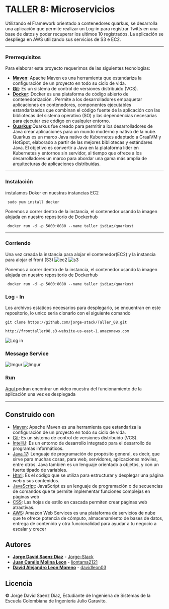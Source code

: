 # TALLER 8: Microservicios
Utilizando el Framework orientado a contenedores quarkus, se desarrolla una aplicación que permite realizar un Log-in para registrar Twitts en una base de datos y poder recuperar los ultimos 10 registrados. La aplicación se despliega en AWS utilizando sus servicios de S3 e EC2.

---
### Prerrequisitos
Para elaborar este proyecto requerimos de las siguientes tecnologías:

 - **[Maven](https://openwebinars.net/blog/que-es-apache-maven/)**: Apache Maven es una herramienta que estandariza la configuración de un proyecto en todo su ciclo de vida.
 - **[Git](https://learn.microsoft.com/es-es/devops/develop/git/what-is-git)**: Es un sistema de control de versiones distribuido (VCS).
 - **[Docker](https://www.ibm.com/co-es/topics/docker)**: Docker es una plataforma de código abierto de contenedorización . Permite a los desarrolladores empaquetar aplicaciones en contenedores, componentes ejecutables estandarizados que combinan el código fuente de la aplicación con las bibliotecas del sistema operativo (SO) y las dependencias necesarias para ejecutar ese código en cualquier entorno.
 - **[Quarkus](https://es.quarkus.io/about/)**:Quarkus fue creado para permitir a los desarrolladores de Java crear aplicaciones para un mundo moderno y nativo de la nube. Quarkus es un marco Java nativo de Kubernetes adaptado a GraalVM y HotSpot, elaborado a partir de las mejores bibliotecas y estándares Java. El objetivo es convertir a Java en la plataforma líder en Kubernetes y entornos sin servidor, al tiempo que ofrece a los desarrolladores un marco para abordar una gama más amplia de arquitecturas de aplicaciones distribuidas.

---
### Instalación
instalamos Doker en nuestras instancias EC2

	 sudo yum install docker

Ponemos a correr dentro de la instancia, el contenedor usando la imagen alojada en nuestro repositorio de Dockerhub

	 docker run -d -p 5000:8080 --name taller jsdiaz/quarkust

---
### Corriendo
Una vez creada la instancia para alojar el contenedor(EC2) y la instancia para alojar el front (S3)
![ec2](https://i.imgur.com/giitBbp.png)
![s3](https://i.imgur.com/tp9gLrP.png)

Ponemos a correr dentro de la instancia, el contenedor usando la imagen alojada en nuestro repositorio de Dockerhub

	 docker run -d -p 5000:8080 --name taller jsdiaz/quarkust

### Log - In
Los archivos estaticos necesarios para desplegarlo, se encuentran en este repositorio, lo unico seria clonarlo con el siguiente comando

	git clone https://github.com/jorge-stack/Taller_08.git
	
	http://fronttaller08.s3-website-us-east-1.amazonaws.com
	
![Log in](https://i.imgur.com/3IaMud0.png)

### Message Service
![Imgur](https://i.imgur.com/zOM8MU1.png)
![Imgur](https://i.imgur.com/nyKZrtv.png)

### Run

[Aquí ](https://youtu.be/vdWq0J_30pI) podran encontrar un video muestra del funcionamiento de la aplicación una vez es desplegada

---
## Construido con

* [Maven](https://maven.apache.org/): Apache Maven es una herramienta que estandariza la configuración de un proyecto en todo su ciclo de vida.
* [Git](https://rometools.github.io/rome/):  Es un sistema de control de versiones distribuido (VCS).
* [IntelliJ](https://www.jetbrains.com/idea/): Es un entorno de desarrollo integrado para el desarrollo de programas informáticos.
* [Java 17](https://www.java.com/es/): Lenguaje de programación de propósito general, es decir, que sirve para muchas cosas, para web, servidores, aplicaciones móviles, entre otros. Java también es un lenguaje orientado a objetos, y con un fuerte tipado de variables.
* [Html](https://developer.mozilla.org/es/docs/Learn/Getting_started_with_the_web/HTML_basics): Es el código que se utiliza para estructurar y desplegar una página web y sus contenidos.
* [JavaScript](https://developer.mozilla.org/es/docs/Learn/JavaScript/First_steps/What_is_JavaScript): JavaScript es un lenguaje de programación o de secuencias de comandos que te permite implementar funciones complejas en páginas web
* [CSS](https://developer.mozilla.org/es/docs/Learn/CSS/First_steps/What_is_CSS): Las hojas de estilo en cascada permiten crear páginas web atractivas.
* [AWS](https://www.inbest.cloud/comunidad/qu%C3%A9-es-aws): Amazon Web Services es una plataforma de servicios de nube que te ofrece potencia de cómputo, almacenamiento de bases de datos, entrega de contenido y otra funcionalidad para ayudar a tu negocio a escalar y crecer

## Autores
* **[Jorge David Saenz Diaz](https://co.linkedin.com/in/jorgedsaenzd/en)**  - [Jorge-Stack](https://github.com/jorge-stack)
* **[Juan Camilo Molina Leon](https://co.linkedin.com/in/jorgedsaenzd/en)**  - [liontama2121](https://github.com/liontama2121)
* **[David Alejandro Leon Moreno](https://co.linkedin.com/in/jorgedsaenzd/en)**  - [davidleon03](https://github.com/davidleon03)

## Licencia
**©** Jorge David Saenz Diaz, Estudiante de Ingeniería de Sistemas de la Escuela Colombiana de Ingeniería Julio Garavito.
